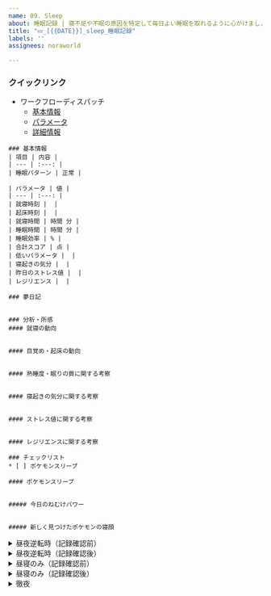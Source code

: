 ```yaml
---
name: 09. Sleep
about: 睡眠記録 | 寝不足や不眠の原因を特定して毎日よい睡眠を取れるように心がけましょう
title: "💤_[{{DATE}}]_sleep_睡眠記録"
labels: ''
assignees: noraworld

---
```


### クイックリンク
* ワークフローディスパッチ
    * [基本情報](https://github.com/noraworld/diary-templates-assistant/actions/workflows/sleep-basic.yml)
    * [パラメータ](https://github.com/noraworld/diary-templates-assistant/actions/workflows/sleep-parameters.yml)
    * [詳細情報](https://github.com/noraworld/diary-templates-assistant/actions/workflows/sleep-details.yml)

```
### 基本情報
| 項目 | 内容 |
| --- | :---: |
| 睡眠パターン | 正常 |

| パラメータ | 値 |
| --- | :---: |
| 就寝時刻 |  |
| 起床時刻 |  |
| 就寝時間 | 時間 分 |
| 睡眠時間 | 時間 分 |
| 睡眠効率 | % |
| 合計スコア | 点 |
| 低いパラメータ |  |
| 寝起きの気分 |  |
| 昨日のストレス値 |  |
| レジリエンス |  |

### 夢日記


### 分析・所感
#### 就寝の動向


#### 目覚め・起床の動向


#### 熟睡度・眠りの質に関する考察


#### 寝起きの気分に関する考察


#### ストレス値に関する考察


#### レジリエンスに関する考察

```



```
### チェックリスト
* [ ] ポケモンスリープ

#### ポケモンスリープ


##### 今日のねむけパワー


##### 新しく見つけたポケモンの寝顔

```



<details>
<summary>昼夜逆転時（記録確認前）</summary>

```
### 基本情報
| 項目 | 内容 |
| --- | :---: |
| 睡眠パターン | 昼夜逆転（記録確認前） |

| パラメータ | 値 |
| --- | :---: |
| 昨日のストレス値 |  |
| 寝起きの気分 |  |

### 夢日記


### 分析・所感
昼夜逆転で記録がまだ確認できないので、日付変更後、または翌日確認する。

#### ストレス値に関する考察

```
</details>



<details>
<summary>昼夜逆転時（記録確認後）</summary>

```
### 基本情報
| 項目 | 内容 |
| --- | :---: |
| 睡眠パターン | 昼夜逆転（記録確認後） |

| パラメータ | 値 |
| --- | :---: |
| 就寝時刻 |  |
| 起床時刻 |  |
| 就寝時間 | 時間 分 |
| 睡眠時間 | 時間 分 |
| 睡眠効率 | % |
| 合計スコア | 点 |
| 低いパラメータ |  |

### 分析・所感
昼夜逆転時の睡眠の記録が確認できるようになった。

#### 就寝・目覚め・起床の動向


#### 熟睡度に関する考察


#### レジリエンスに関する考察

```
</details>



<details>
<summary>昼寝のみ（記録確認前）</summary>

```
### 基本情報
| 項目 | 内容 |
| --- | :---: |
| 睡眠パターン | 昼寝のみ（記録確認前） |

### 夢日記


### 分析・所感
昼寝のみだったため正確な記録は確認できていない。この睡眠時間は翌日のものと合算されるはず。


```
</details>



<details>
<summary>昼寝のみ（記録確認後）</summary>

```
### 基本情報
| 項目 | 内容 |
| --- | :---: |
| 睡眠パターン | 昼寝のみ（記録確認後） |

| パラメータ | 値 |
| --- | :---: |
| 就寝時刻 |  |
| 起床時刻 |  |
| 就寝時間 | 時間 分 |
| 睡眠時間 | 時間 分 |
| 昨日のストレス値 |  |
| 寝起きの気分 |  |

### 夢日記


### 分析・所感
昼寝のみだったため正確な記録は確認できていない。この睡眠時間は翌日のものと合算されるはず。


```
</details>



<details>
<summary>徹夜</summary>

```
### 基本情報
| 項目 | 内容 |
| --- | :---: |
| 睡眠パターン | 徹夜 |

### 分析・所感

```
</details>
